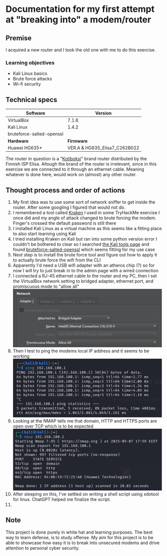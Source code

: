 # Documentation for my first attempt at "breaking into" a modem/router

## Premise

I acquired a new router and I took the old one with me to do this exercise.

### Learning objectives

* Kali Linux basics
* Brute force attacks
* Wi-fi security

## Technical specs

| **Software**              | **Version**  |
|---------------------------|--------------|
| VirtualBox                | 7.1.6        |
| Kali Linux                | 1.4.2        |
| bruteforce-salted-openssl |              |
| **Hardware**              | **Firmware** |
| Huawei HG635*              |    VER.A & HG635_Elisa7_C262B022     |

The router in question is a "[Kotiboksi](https://elisa.fi/kauppa/tuote/kotiboksi-hg635?deviceVariant=HG635)" brand router distributed by the Finnish ISP Elisa. Altough the brand of the router is irrelevant, since in this exercise we are connected to it through an ethernet cable. Meaning whatever is done here, would work on (almost) any other router.

## Thought process and order of actions

1. My first idea was to use some sort of network sniffer to get inside the router. After some googling I figured that would not do.
2. I remembered a tool called [Kraken](https://github.com/jasonxtn/Kraken) I used in some TryHackMe exercise I once did and my angle of attack changed to brute forcing the modem. Finger's crossed the default password is still there
3. I installed Kali Linux as a virtual machine as this seems like a fitting place to also start learning using Kali
4. I tried installing Kraken on Kali but ran into some python version error I couldn't be bothered to clear so I searched [the Kali tools page](https://www.kali.org/tools/) and found [bruteforce-salted-openssl](https://www.kali.org/tools/bruteforce-salted-openssl/#bruteforce-salted-openssl-1) which seems fitting for my use case
5. Next step is to install the brute force tool and figure out how to apply it to actually brute force the wifi from the CLI
6. Apparently I'd need a USB wifi adapter with an atheros chip (?) so for now I will try to just break in to the admin page with a wired connection
7. I connected a RJ-45 ethernet cable to the router and my PC, then I set the VirtualBox network setting to bridged adapter, ethernet port, and promiscuous mode to "allow all"  ![network settings](img/networksettings.png)
8. Then I test to ping the modems local IP address and it seems to be working  ![ping](img/pinged.png)
9. Looking at the NMAP tells me that domain, HTTP and HTTPS ports are open over TCP which is to be expected ![nmap](img/nmap.png)
10. After sleeping on this, I've settled on writing a shell script using xdotool for linux. ChatGPT helped me finalize the script.
11.

## Note

This project is done purely in white hat and learning purposes. The best way to learn defense, is to study offense. My aim for this project is to be able to showcase how easy it is to break into unsecured modems and drive attention to personal cyber security.
